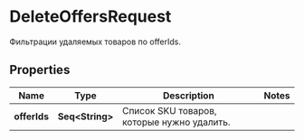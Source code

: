 

# DeleteOffersRequest

Фильтрации удаляемых товаров по offerIds. 

## Properties

Name | Type | Description | Notes
------------ | ------------- | ------------- | -------------
**offerIds** | **Seq&lt;String&gt;** | Список SKU товаров, которые нужно удалить. | 



